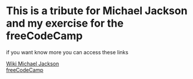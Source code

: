# This is a tribute for Michael Jackson and my exercise for the freeCodeCamp

if you want know more you can access these links

[Wiki Michael Jackson](https://pt.wikipedia.org/wiki/Michael_Jackson)  
[freeCodeCamp](https://www.freecodecamp.org/)
